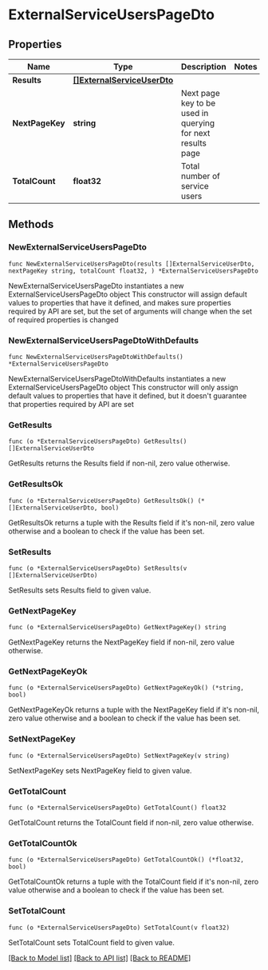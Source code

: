 # ExternalServiceUsersPageDto

## Properties

Name | Type | Description | Notes
------------ | ------------- | ------------- | -------------
**Results** | [**[]ExternalServiceUserDto**](ExternalServiceUserDto.md) |  | 
**NextPageKey** | **string** | Next page key to be used in querying for next results page | 
**TotalCount** | **float32** | Total number of service users | 

## Methods

### NewExternalServiceUsersPageDto

`func NewExternalServiceUsersPageDto(results []ExternalServiceUserDto, nextPageKey string, totalCount float32, ) *ExternalServiceUsersPageDto`

NewExternalServiceUsersPageDto instantiates a new ExternalServiceUsersPageDto object
This constructor will assign default values to properties that have it defined,
and makes sure properties required by API are set, but the set of arguments
will change when the set of required properties is changed

### NewExternalServiceUsersPageDtoWithDefaults

`func NewExternalServiceUsersPageDtoWithDefaults() *ExternalServiceUsersPageDto`

NewExternalServiceUsersPageDtoWithDefaults instantiates a new ExternalServiceUsersPageDto object
This constructor will only assign default values to properties that have it defined,
but it doesn't guarantee that properties required by API are set

### GetResults

`func (o *ExternalServiceUsersPageDto) GetResults() []ExternalServiceUserDto`

GetResults returns the Results field if non-nil, zero value otherwise.

### GetResultsOk

`func (o *ExternalServiceUsersPageDto) GetResultsOk() (*[]ExternalServiceUserDto, bool)`

GetResultsOk returns a tuple with the Results field if it's non-nil, zero value otherwise
and a boolean to check if the value has been set.

### SetResults

`func (o *ExternalServiceUsersPageDto) SetResults(v []ExternalServiceUserDto)`

SetResults sets Results field to given value.


### GetNextPageKey

`func (o *ExternalServiceUsersPageDto) GetNextPageKey() string`

GetNextPageKey returns the NextPageKey field if non-nil, zero value otherwise.

### GetNextPageKeyOk

`func (o *ExternalServiceUsersPageDto) GetNextPageKeyOk() (*string, bool)`

GetNextPageKeyOk returns a tuple with the NextPageKey field if it's non-nil, zero value otherwise
and a boolean to check if the value has been set.

### SetNextPageKey

`func (o *ExternalServiceUsersPageDto) SetNextPageKey(v string)`

SetNextPageKey sets NextPageKey field to given value.


### GetTotalCount

`func (o *ExternalServiceUsersPageDto) GetTotalCount() float32`

GetTotalCount returns the TotalCount field if non-nil, zero value otherwise.

### GetTotalCountOk

`func (o *ExternalServiceUsersPageDto) GetTotalCountOk() (*float32, bool)`

GetTotalCountOk returns a tuple with the TotalCount field if it's non-nil, zero value otherwise
and a boolean to check if the value has been set.

### SetTotalCount

`func (o *ExternalServiceUsersPageDto) SetTotalCount(v float32)`

SetTotalCount sets TotalCount field to given value.



[[Back to Model list]](../README.md#documentation-for-models) [[Back to API list]](../README.md#documentation-for-api-endpoints) [[Back to README]](../README.md)


